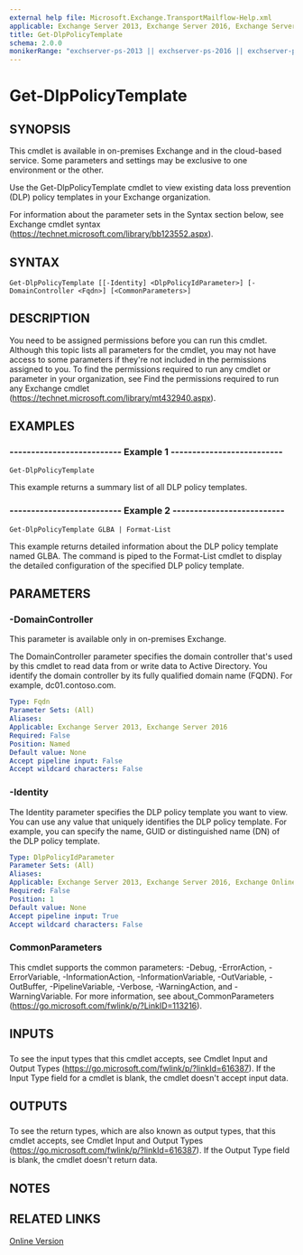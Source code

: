 ```yaml
---
external help file: Microsoft.Exchange.TransportMailflow-Help.xml
applicable: Exchange Server 2013, Exchange Server 2016, Exchange Server 2019, Exchange Online
title: Get-DlpPolicyTemplate
schema: 2.0.0
monikerRange: "exchserver-ps-2013 || exchserver-ps-2016 || exchserver-ps-2019 || exchonline-ps"
---
```


# Get-DlpPolicyTemplate

## SYNOPSIS
This cmdlet is available in on-premises Exchange and in the cloud-based service. Some parameters and settings may be exclusive to one environment or the other.

Use the Get-DlpPolicyTemplate cmdlet to view existing data loss prevention (DLP) policy templates in your Exchange organization.

For information about the parameter sets in the Syntax section below, see Exchange cmdlet syntax (https://technet.microsoft.com/library/bb123552.aspx).

## SYNTAX

```
Get-DlpPolicyTemplate [[-Identity] <DlpPolicyIdParameter>] [-DomainController <Fqdn>] [<CommonParameters>]
```

## DESCRIPTION
You need to be assigned permissions before you can run this cmdlet. Although this topic lists all parameters for the cmdlet, you may not have access to some parameters if they're not included in the permissions assigned to you. To find the permissions required to run any cmdlet or parameter in your organization, see Find the permissions required to run any Exchange cmdlet (https://technet.microsoft.com/library/mt432940.aspx).

## EXAMPLES

### -------------------------- Example 1 --------------------------
```
Get-DlpPolicyTemplate
```

This example returns a summary list of all DLP policy templates.

### -------------------------- Example 2 --------------------------
```
Get-DlpPolicyTemplate GLBA | Format-List
```

This example returns detailed information about the DLP policy template named GLBA. The command is piped to the Format-List cmdlet to display the detailed configuration of the specified DLP policy template.

## PARAMETERS

### -DomainController
This parameter is available only in on-premises Exchange.

The DomainController parameter specifies the domain controller that's used by this cmdlet to read data from or write data to Active Directory. You identify the domain controller by its fully qualified domain name (FQDN). For example, dc01.contoso.com.

```yaml
Type: Fqdn
Parameter Sets: (All)
Aliases:
Applicable: Exchange Server 2013, Exchange Server 2016
Required: False
Position: Named
Default value: None
Accept pipeline input: False
Accept wildcard characters: False
```

### -Identity
The Identity parameter specifies the DLP policy template you want to view. You can use any value that uniquely identifies the DLP policy template. For example, you can specify the name, GUID or distinguished name (DN) of the DLP policy template.

```yaml
Type: DlpPolicyIdParameter
Parameter Sets: (All)
Aliases:
Applicable: Exchange Server 2013, Exchange Server 2016, Exchange Online
Required: False
Position: 1
Default value: None
Accept pipeline input: True
Accept wildcard characters: False
```

### CommonParameters
This cmdlet supports the common parameters: -Debug, -ErrorAction, -ErrorVariable, -InformationAction, -InformationVariable, -OutVariable, -OutBuffer, -PipelineVariable, -Verbose, -WarningAction, and -WarningVariable. For more information, see about_CommonParameters (https://go.microsoft.com/fwlink/p/?LinkID=113216).

## INPUTS

###  
To see the input types that this cmdlet accepts, see Cmdlet Input and Output Types (https://go.microsoft.com/fwlink/p/?linkId=616387). If the Input Type field for a cmdlet is blank, the cmdlet doesn't accept input data.

## OUTPUTS

###  
To see the return types, which are also known as output types, that this cmdlet accepts, see Cmdlet Input and Output Types (https://go.microsoft.com/fwlink/p/?linkId=616387). If the Output Type field is blank, the cmdlet doesn't return data.

## NOTES

## RELATED LINKS

[Online Version](https://technet.microsoft.com/library/05615b24-f9c6-4e52-926b-6ecee810d115.aspx)
